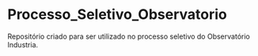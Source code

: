 # Processo_Seletivo_Observatorio
Repositório criado para ser utilizado no processo seletivo do Observatório Industria.
